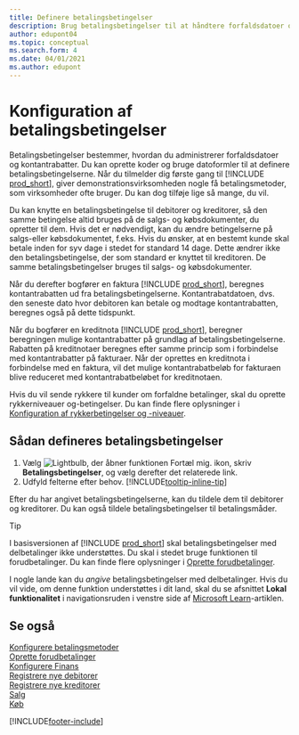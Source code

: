 ```yaml
---
title: Definere betalingsbetingelser
description: Brug betalingsbetingelser til at håndtere forfaldsdatoer og kontantrabatter i basisversionen af Business Central.
author: edupont04
ms.topic: conceptual
ms.search.form: 4
ms.date: 04/01/2021
ms.author: edupont
---
```

# Konfiguration af betalingsbetingelser

Betalingsbetingelser bestemmer, hvordan du administrerer forfaldsdatoer og kontantrabatter. Du kan oprette koder og bruge datoformler til at definere betalingsbetingelserne. Når du tilmelder dig første gang til [!INCLUDE [prod_short](includes/prod_short.md)], giver demonstrationsvirksomheden nogle få betalingsmetoder, som virksomheder ofte bruger. Du kan dog tilføje lige så mange, du vil.  

Du kan knytte en betalingsbetingelse til debitorer og kreditorer, så den samme betingelse altid bruges på de salgs- og købsdokumenter, du opretter til dem. Hvis det er nødvendigt, kan du ændre betingelserne på salgs-eller købsdokumentet, f.eks. Hvis du ønsker, at en bestemt kunde skal betale inden for syv dage i stedet for standard 14 dage. Dette ændrer ikke den betalingsbetingelse, der som standard er knyttet til kreditoren. De samme betalingsbetingelser bruges til salgs- og købsdokumenter.

Når du derefter bogfører en faktura [!INCLUDE [prod_short](includes/prod_short.md)], beregnes kontantrabatten ud fra betalingsbetingelserne. Kontantrabatdatoen, dvs. den seneste dato hvor debitoren kan betale og modtage kontantrabatten, beregnes også på dette tidspunkt.  

Når du bogfører en kreditnota [!INCLUDE [prod_short](includes/prod_short.md)], beregner beregningen mulige kontantrabatter på grundlag af betalingsbetingelserne. Rabatten på kreditnotaer beregnes efter samme princip som i forbindelse med kontantrabatter på fakturaer. Når der oprettes en kreditnota i forbindelse med en faktura, vil det mulige kontantrabatbeløb for fakturaen blive reduceret med kontantrabatbeløbet for kreditnotaen.  

Hvis du vil sende rykkere til kunder om forfaldne betalinger, skal du oprette rykkerniveauer og-betingelser. Du kan finde flere oplysninger i [Konfiguration af rykkerbetingelser og -niveauer](finance-setup-reminders.md).  

## Sådan defineres betalingsbetingelser

1. Vælg ![Lightbulb, der åbner funktionen Fortæl mig.](media/ui-search/search_small.png "Fortæl mig, hvad du vil foretage dig") ikon, skriv **Betalingsbetingelser**, og vælg derefter det relaterede link.  
2. Udfyld felterne efter behov. [!INCLUDE[tooltip-inline-tip](includes/tooltip-inline-tip_md.md)]  

Efter du har angivet betalingsbetingelserne, kan du tildele dem til debitorer og kreditorer. Du kan også tildele betalingsbetingelser til betalingsmåder.  

> [!TIP]
> I basisversionen af [!INCLUDE [prod_short](includes/prod_short.md)] skal betalingsbetingelser med delbetalinger ikke understøttes. Du skal i stedet bruge funktionen til forudbetalinger. Du kan finde flere oplysninger i [Oprette forudbetalinger](finance-set-up-prepayments.md).
>
> I nogle lande kan du *angive* betalingsbetingelser med delbetalinger. Hvis du vil vide, om denne funktion understøttes i dit land, skal du se afsnittet **Lokal funktionalitet** i navigationsruden i venstre side af [Microsoft Learn](about-localization.md)-artiklen.

## Se også

[Konfigurere betalingsmetoder](finance-payment-methods.md)  
[Oprette forudbetalinger](finance-set-up-prepayments.md)  
[Konfigurere Finans](finance-setup-finance.md)  
[Registrere nye debitorer](sales-how-register-new-customers.md)  
[Registrere nye kreditorer](purchasing-how-register-new-vendors.md)  
[Salg](sales-manage-sales.md)  
[Køb](purchasing-manage-purchasing.md)  


[!INCLUDE[footer-include](includes/footer-banner.md)]